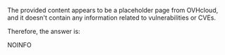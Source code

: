 The provided content appears to be a placeholder page from OVHcloud, and it doesn't contain any information related to vulnerabilities or CVEs.

Therefore, the answer is:

NOINFO